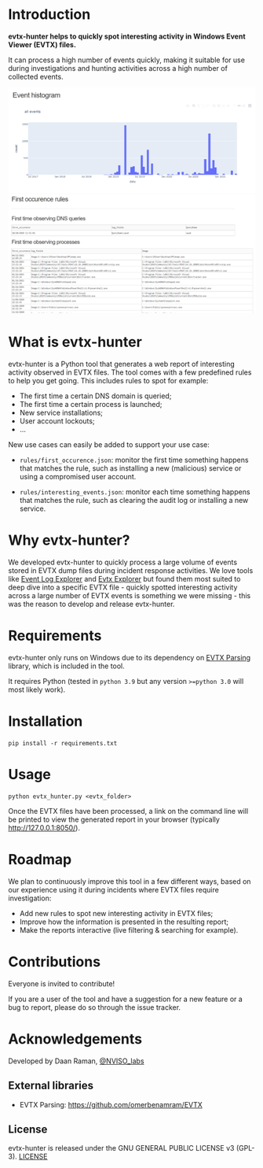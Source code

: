 # Introduction
**evtx-hunter helps to quickly spot interesting activity in Windows Event Viewer (EVTX) files.**

It can process a high number of events quickly, making it suitable for use during investigations and hunting
activities across a high number of collected events.

![Report header](/documentation/screenshots/report_header.PNG)
![Example of a first time detection](/documentation/screenshots/first_time_example.PNG)

# What is evtx-hunter

evtx-hunter is a Python tool that generates a web report of interesting activity observed
in EVTX files. The tool comes with a few predefined rules to help you get going. This includes
rules to spot for example:
- The first time a certain DNS domain is queried;
- The first time a certain process is launched;
- New service installations;
- User account lockouts;
- ...

New use cases can easily be added to support your use case:
- ``rules/first_occurence.json``: monitor the first time something happens that matches the rule, such as installing
  a new (malicious) service or using a compromised user account.

  
- ``rules/interesting_events.json``: monitor each time something happens that matches the rule, such as clearing 
  the audit log or installing a new service.


# Why evtx-hunter?
We developed evtx-hunter to quickly process a large volume of events stored in EVTX dump files during
incident response activities. 
We love tools like [Event Log Explorer](https://eventlogxp.com/) 
and [Evtx Explorer](https://isc.sans.edu/forums/diary/Introduction+to+EvtxEcmd+Evtx+Explorer/25858/) but found them
most suited to deep dive into a specific EVTX file - quickly spotted interesting activity across a large number
of EVTX events is something we were missing - this was the reason to develop and release evtx-hunter.

# Requirements

evtx-hunter only runs on Windows due to its dependency on 
[EVTX Parsing](https://github.com/omerbenamram/EVTX) library, which is included in the tool. 

It requires Python (tested in ``python 3.9`` but any version ``>=python 3.0`` will most likely work).

# Installation
```
pip install -r requirements.txt
```

# Usage
```
python evtx_hunter.py <evtx_folder>
```
Once the EVTX files have been processed, a link on the command line will be printed to view the
generated report in your browser (typically http://127.0.0.1:8050/).

# Roadmap
We plan to continuously improve this tool in a few different ways, based on our experience
using it during incidents where EVTX files require investigation:
- Add new rules to spot new interesting activity in EVTX files;
- Improve how the information is presented in the resulting report;
- Make the reports interactive (live filtering & searching for example).

# Contributions
Everyone is invited to contribute! 

If you are a user of the tool and  have a suggestion for a new feature or a bug to report,
please do so through the issue tracker.

# Acknowledgements
Developed by Daan Raman, [@NVISO_labs](https://twitter.com/nviso_labs)

## External libraries
- EVTX Parsing: https://github.com/omerbenamram/EVTX

## License
evtx-hunter is released under the GNU GENERAL PUBLIC LICENSE v3 (GPL-3).
[LICENSE](LICENSE)
